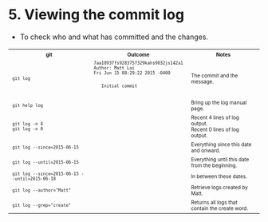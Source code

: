 # 5. Viewing the commit log
* To check who and what has committed and the changes.

<table>
  <tr>
    <th><font size="1">git</font></th>	    
    <th><font size="1">Outcome</font></th>	    
    <th><font size="1">Notes</font></th>	            
  </tr>
  <tr>
  <tr>
    <td><font size="1"><code>git log</code></font></td>
    <td><font size="1">
      <code>7aa18937fs9283757329kahs9032js142a1</code><br>
      <code>Author: Matt Lai <someone@gmail.com></code><br>
      <code>Fri Jun 15 08:29:22 2015 -0400</code><p>
      <code>&nbsp;&nbsp; Initial commit</code>      
    </font></td>
    <td><font size="1">The commit and the message.</font></td>            
  </tr>
  <tr>
    <td><font size="1"><code>git help log</code></font></td>
    <td><font size="1"><code></code></font></td>
    <td><font size="1">Bring up the log manual page.</font></td>            
  </tr>
  <tr>
    <td><font size="1">
      <code>git log -n 4</code><br>
      <code>git log -n 0</code>      
    </font></td>
    <td><font size="1"><code></code></font></td>
    <td><font size="1">
      Recent 4 lines of log output. <br>
      Recent 0 lines of log output.
    </font></td>            
  </tr>
  <tr>
    <td><font size="1"> <code>git log --since=2015-06-15</code> </font></td>
    <td><font size="1"><code></code></font></td>
    <td><font size="1"> Everything since this date and onward. </font></td>            
  </tr>
  <tr>
    <td><font size="1"> <code>git log --until=2015-06-15</code> </font></td>
    <td><font size="1"><code></code></font></td>
    <td><font size="1"> Everything until this date from the beginning. </font></td>            
  </tr>
  <tr>
    <td><font size="1"> <code>git log --since=2015-06-15 --until=2015-06-18</code> </font></td>
    <td><font size="1"><code></code></font></td>
    <td><font size="1"> In between these dates. </font></td>            
  </tr>
  <tr>
    <td><font size="1"> <code>git log --author="Matt"</code> </font></td>
    <td><font size="1"><code></code></font></td>
    <td><font size="1"> Retrieve logs created by Matt. </font></td>            
  </tr>

  <tr>
    <td><font size="1"> <code>git log --grep="create"</code> </font></td>
    <td><font size="1"><code></code></font></td>
    <td><font size="1"> Returns all logs that contain the create word. </font></td>            
  </tr>
</table>

	